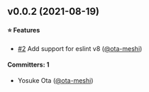 
## v0.0.2 (2021-08-19)

#### :star: Features
* [#2](https://github.com/intlify/eslint-plugin-svelte/pull/2) Add support for eslint v8 ([@ota-meshi](https://github.com/ota-meshi))

#### Committers: 1
- Yosuke Ota ([@ota-meshi](https://github.com/ota-meshi))

